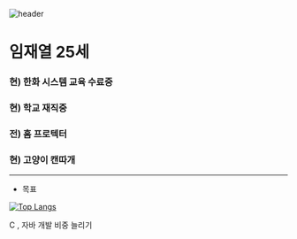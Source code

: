 ![header](https://capsule-render.vercel.app/api?type=rect&height=120&color=auto&text=풀?타입?개발자&section=footer&textBg=false&fontColor=auto&fontSize=60)

# 임재열 25세

### 현) 한화 시스템 교육 수료중
### 현) 학교 재직중
### 전) 홈 프로텍터
### 현) 고양이 캔따개

-------------
* 목표

[![Top Langs](https://github-readme-stats.vercel.app/api/top-langs/?username=yohan050605)](https://github.com/anuraghazra/github-readme-stats)

C , 자바 개발 비중 늘리기


